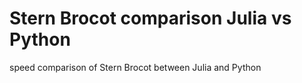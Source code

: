 # Stern Brocot comparison Julia vs Python

speed comparison of Stern Brocot between Julia and Python
